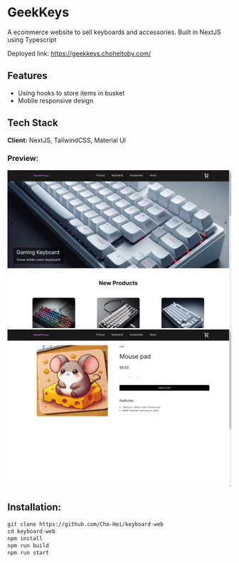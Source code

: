 # GeekKeys

A ecommerce website to sell keyboards and accessories. Built in NextJS using Typescript

Deployed link: https://geekkeys.choheitoby.com/

## Features

- Using hooks to store items in busket
- Mobile responsive design

## Tech Stack

**Client:** NextJS, TailwindCSS, Material UI

### Preview:

![A screenshot of GeekKeys](preview1.png "Preview Image")
![A screenshot of GeekKeys](preview2.png "Preview Image")

## Installation:

```
git clone https://github.com/Cho-Hei/keyboard-web
cd keyboard-web
npm install
npm run build
npm run start
```

